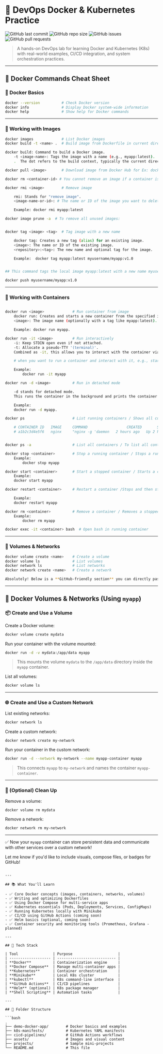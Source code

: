 # 🚀 DevOps Docker & Kubernetes Practice

![GitHub last commit](https://img.shields.io/github/last-commit/birbalkr/devops-docker-k8s-practice?style=flat-square)
![GitHub repo size](https://img.shields.io/github/repo-size/birbalkr/devops-docker-k8s-practice?color=blue)
![GitHub issues](https://img.shields.io/github/issues/birbalkr/devops-docker-k8s-practice?style=flat-square)
![GitHub pull requests](https://img.shields.io/github/issues-pr/birbalkr/devops-docker-k8s-practice?style=flat-square)

> A hands-on DevOps lab for learning Docker and Kubernetes (K8s) with real-world examples, CI/CD integration, and system orchestration practices.

---

## 🐳 Docker Commands Cheat Sheet

### 🔹 Docker Basics

```bash
docker --version          # Check Docker version
docker info               # Display Docker system-wide information
docker help               # Show help for Docker commands
```

---

### 🔹 Working with Images

```bash
docker images             # List Docker images
docker build -t <name> .  # Build image from Dockerfile in current directory <name>

docker build: Command to build a Docker image.
    -t <image-name>: Tags the image with a name (e.g., myapp:latest).
    .  The dot refers to the build context, typically the current directory containing the Dockerfile.

docker pull <image>       # Download image from Docker Hub for Ex: docker pull mysql

docker rm <container-id> # You cannot remove an image if a container is currently using it. You may need to stop and remove the associated containers first:

docker rmi <image>        # Remove image

    rmi: Stands for "remove image".
    <image-name-or-id>: # The name or ID of the image you want to delete.

    Example: docker rmi myapp:latest

docker image prune -a  # To remove all unused images:


docker tag <image> <tag>  # Tag image with a new name

    docker tag: Creates a new tag (alias) for an existing image.
    <image>: The name or ID of the existing image.
    <repository>:<tag>: The new name and optional tag for the image.

    Example:  docker tag myapp:latest myusername/myapp:v1.0


## This command tags the local image myapp:latest with a new name myusername/myapp:v1.0, typically used before pushing to Docker Hub or another registry.

docker push myusername/myapp:v1.0

```

---

### 🔹 Working with Containers

```bash

docker run <image>             # Run container from image
    docker run: Creates and starts a new container from the specified image.
    <image>: The image name (optionally with a tag like myapp:latest).

    Example: docker run myapp.

docker run -it <image>         # Run interactively
    -i: Keep STDIN open even if not attached.
    -t: Allocate a pseudo-TTY '(terminal)'.
    Combined as -it, this allows you to interact with the container via the terminal.

    # when you want to run a container and interact with it, e.g., start a shell inside a base image. it's also essential when running a containerized program that requires user input (e.g. read in shell scripts, prompts in Python, etc.).

    Example:
        docker run -it myapp

docker run -d <image>          # Run in detached mode

    -d stands for detached mode.
    This runs the container in the background and prints the container ID.

    Example:
    docker run -d myapp.

docker ps                      # List running containers / Shows all currently running Docker containers.

    # CONTAINER ID   IMAGE     COMMAND                  CREATED       STATUS       PORTS                    NAMES
    # a1b2c3d4e5f6   nginx     "nginx -g 'daemon   2 hours ago   Up 2 hours   0.0.0.0:8080->80/tcp     my-nginx


docker ps -a                   # List all containers / To list all containers (running and stopped) Includes containers that have exited, been stopped, or failed.

docker stop <container>        # Stop a running container / Stops a running container gracefully. You can use the container ID or name.
    Example:
        docker stop myapp

docker start <container>       # Start a stopped container / Starts a container that was previously stopped.
    Example:
    docker start myapp

docker restart <container>     # Restart a container /Stops and then starts the container again. Useful for applying changes like updated environment variables or configs.

    Example:
    docker restart myapp

docker rm <container>          # Remove a container / Removes a stopped container from your system.
    Example:
        docker rm myapp

docker exec -it <container> bash  # Open bash in running container
```

---

### 🔹 Volumes & Networks

```bash
docker volume create <name>    # Create a volume
docker volume ls               # List volumes
docker network ls              # List networks
docker network create <name>   # Create a network

Absolutely! Below is a **GitHub-friendly section** you can directly paste into your `README.md` file. It uses **your image name (`myapp`)**, and includes clear examples of how to work with **Docker volumes and networks**.
```
---

## 💾 Docker Volumes & Networks (Using `myapp`)

### 📦 Create and Use a Volume

Create a Docker volume:

```bash
docker volume create mydata
```

Run your container with the volume mounted:

```bash
docker run -d -v mydata:/app/data myapp
```

> This mounts the volume `mydata` to the `/app/data` directory inside the `myapp` container.

List all volumes:

```bash
docker volume ls
```

---

### 🌐 Create and Use a Custom Network

List existing networks:

```bash
docker network ls
```

Create a custom network:

```bash
docker network create my-network
```

Run your container in the custom network:

```bash
docker run -d --network my-network --name myapp-container myapp
```

> This connects `myapp` to `my-network` and names the container `myapp-container`.

---

### 🧼 (Optional) Clean Up

Remove a volume:

```bash
docker volume rm mydata
```

Remove a network:

```bash
docker network rm my-network
```

---

✅ Now your `myapp` container can store persistent data and communicate with other services over a custom network!

Let me know if you'd like to include visuals, compose files, or badges for GitHub!

```

---

## 📚 What You'll Learn

- ✅ Core Docker concepts (images, containers, networks, volumes)
- ✅ Writing and optimizing Dockerfiles
- ✅ Using Docker Compose for multi-service apps
- ✅ Kubernetes essentials (Pods, Deployments, Services, ConfigMaps)
- ✅ Running Kubernetes locally with Minikube
- ✅ CI/CD using GitHub Actions (coming soon)
- ✅ Helm basics (optional, coming soon)
- ✅ Container security and monitoring tools (Prometheus, Grafana - planned)

---

## 🧰 Tech Stack

| Tool                | Purpose                     |
| ------------------- | --------------------------- |
| **Docker**          | Containerization engine     |
| **Docker Compose**  | Manage multi-container apps |
| **Kubernetes**      | Container orchestration     |
| **Minikube**        | Local K8s cluster           |
| **kubectl**         | K8s command-line interface  |
| **GitHub Actions**  | CI/CD pipelines             |
| **Helm** (optional) | K8s package manager         |
| **Shell Scripting** | Automation tasks            |

---

## 📁 Folder Structure

```bash
.
├── demo-docker-app/        # Docker basics and examples
├── k8s-manifests/          # Kubernetes YAML manifests
├── cicd-pipelines/         # GitHub Actions workflows
├── assets/                 # Images and visual content
├── projects/               # Sample mini-projects
└── README.md               # This file
```
